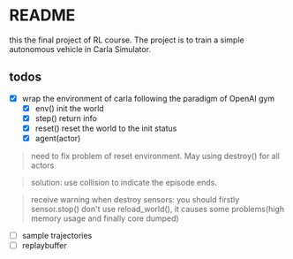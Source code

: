 # README
this the final project of RL course. The project is to train a simple autonomous vehicle in Carla Simulator.    

## todos
- [x] wrap the environment of carla following the paradigm of OpenAI gym
  - [x] env() init the world
  - [x] step() return info
  - [x] reset() reset the world to the init status
  - [x] agent(actor)

> need to fix problem of reset environment. May using destroy() for all actors

> solution:
> use collision to indicate the episode ends.

> receive warning when destroy sensors: you should firstly sensor.stop()
> don't use reload_world(), it causes some problems(high memory usage and finally core dumped)

- [ ] sample trajectories
- [ ] replaybuffer